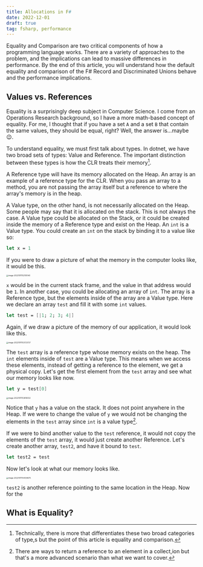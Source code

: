 ```yaml
---
title: Allocations in F#
date: 2022-12-01
draft: true
tag: fsharp, performance
---
```


Equality and Comparison are two critical components of how a programming language works. There are a variety of approaches to the problem, and the implications can lead to massive differences in performance. By the end of this article, you will understand how the default equality and comparison of the F# Record and Discriminated Unions behave and the performance implications.

## Values vs. References

Equality is a surprisingly deep subject in Computer Science. I come from an Operations Research background, so I have a more math-based concept of equality. For me, I thought that if you have a set `A` and a set `B` that contain the same values, they should be equal, right? Well, the answer is...maybe 😉.

To understand equality, we must first talk about types. In dotnet, we have two broad sets of types: Value and Reference. The important distinction between these types is how the CLR treats their memory[^1].

A Reference type will have its memory allocated on the Heap. An array is an example of a reference type for the CLR. When you pass an array to a method, you are not passing the array itself but a reference to where the array's memory is in the heap.

A Value type, on the other hand, is not necessarily allocated on the Heap. Some people may say that it is allocated on the stack. This is not always the case. A Value type could be allocated on the Stack, or it could be created inside the memory of a Reference type and exist on the Heap. An `int` is a Value type. You could create an `int` on the stack by binding it to a value like so:

```fsharp
let x = 1
```

If you were to draw a picture of what the memory in the computer looks like, it would be this.

<img src="D:\Documents\GitHub\blog\content\blog\2022\10\fsharp-equality-and-comparison\image-20221011152105140.png" alt="image-20221011152105140" style="zoom: 33%;" />

 `x` would be in the current stack frame, and the value in that address would be `1`. In another case, you could be allocating an array of `int`. The array is a Reference type, but the elements inside of the array are a Value type. Here we declare an array `test` and fill it with some `int` values.

```fsharp
let test = [|1; 2; 3; 4|]
```

Again, if we draw a picture of the memory of our application, it would look like this.

<img src="D:\Documents\GitHub\blog\content\blog\2022\10\fsharp-equality-and-comparison\image-20221011153723727.png" alt="image-20221011153723727" style="zoom:33%;" />

The `test` array is a reference type whose memory exists on the heap. The `int` elements inside of `test` are a Value type. This means when we access these elements, instead of getting a reference to the element, we get a physical copy. Let's get the first element from the `test` array and see what our memory looks like now.

```fsharp
let y = test[0]
```

<img src="D:\Documents\GitHub\blog\content\blog\2022\10\fsharp-equality-and-comparison\image-20221011153816032.png" alt="image-20221011153816032" style="zoom:33%;" />

Notice that `y` has a value on the stack. It does not point anywhere in the Heap. If we were to change the value of `y` we would not be changing the elements in the `test` array since `int` is a value type[^2].

If we were to bind another value to the `test` reference, it would not copy the elements of the `test` array, it would just create another Reference. Let's create another array, `test2`, and have it bound to `test`.

```fsharp
let test2 = test
```

Now let's look at what our memory looks like.

<img src="D:\Documents\GitHub\blog\content\blog\2022\10\fsharp-equality-and-comparison\image-20221011154039675.png" alt="image-20221011154039675" style="zoom:33%;" />

`test2` is another reference pointing to the same location in the Heap. Now for the 

## What is Equality?




[^1]: Technically, there is more that differentiates these two broad categories of type,s but the point of this article is equality and comparison.
[^2]: There are ways to return a reference to an element in a collect,ion but that's a more advanced scenario than what we want to cover.
